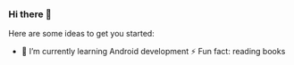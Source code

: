 ### Hi there 👋

<!--
**Lakshan-sithara/Lakshan-sithara** is a ✨ _special_ ✨ repository because its `README.md` (this file) appears on your GitHub profile.
-->
Here are some ideas to get you started:

<!-- 🔭 I’m currently working on ... -->
- 🌱 I’m currently learning Android development
⚡ Fun fact: reading books
<!-- - 👯 I’m looking to collaborate on ...
- 🤔 I’m looking for help with ...
- 💬 Ask me about ...
- 📫 How to reach me: ...
- 😄 Pronouns: ...
- 
->



